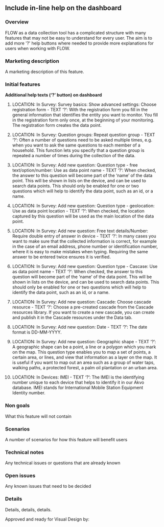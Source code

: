 Include in-line help on the dashboard 
-------------

### Overview
FLOW as a data collection tool has a complicated structure with many features that may not be easy to understand for every user. The aim is to add more '?' help buttons where needed to provide more explanations for users when working with FLOW. 

### Marketing description
A marketing description of this feature.

### Initial features

**Additional help texts (‘?’ button) on dashboard**

  1. LOCATION: In Survey: Survey basics: Show advanced settings: Choose registration form
    - TEXT ‘?’: With the registration form you fill in the general information that identifies the entity you want to monitor. You fill in the registration form only once, at the beginning of your monitoring. The registration form creates the data point. 


  2. LOCATION: In Survey: Question groups: Repeat question group
    - TEXT ‘?’: Often a number of questions need to be asked multiple times, e.g. when you want to ask the same questions to each member of a household. This function lets you specify that a question group is repeated a number of times during the collection of the data.



  3. LOCATION: In Survey: Add new question: Question type - free text/option/number: Use as data point name 
    - TEXT ‘?’: When checked, the answer to this question will become part of the ‘name’ of the data point. This will be shown in lists on the device, and can be used to search data points. This should only be enabled for one or two questions which will help to identify the data point, such as an id, or a name.


  4. LOCATION: In Survey: Add new question: Question type - geolocation: Use as data point location
    - TEXT ‘?’: When checked, the location captured by this question will be used as the main location of the data point. 


  5. LOCATION: In Survey: Add new question: Free text details/Number: Require double entry of answer in device 
    - TEXT ‘?’: In many cases you want to make sure that the collected information is correct, for example in the case of an email address, phone number or identification number, where it is easy to make mistakes when typing. Requiring the same answer to be entered twice ensures it is verified. 


  6. LOCATION: In Survey: Add new question: Question type - Cascase: Use as data point name 
    - TEXT ‘?’: When checked, the answer to this question will become part of the ‘name’ of the data point. This will be shown in lists on the device, and can be used to search data points. This should only be enabled for one or two questions which will help to identify the data point, such as an id, or a name.


  7. LOCATION: In Survey: Add new question: Cascade: Choose cascade resource 
    - TEXT ‘?’: Choose a pre-created cascade from the Cascade resources library. If you want to create a new cascade, you can create and publish it in the Cascade resources under the Data tab. 


  8. LOCATION: In Survey: Add new question: Date 
    - TEXT ‘?’: The date format is DD-MM-YYYY. 


  9. LOCATION: In Survey: Add new question: Geographic shape 
    - TEXT ‘?’: A geographic shape can be a point, a line or a polygon which you mark on the map. This question type enables you to map a set of points, a certain area, or lines, and view that information as a layer on the map. It is useful if you want to map out an area such as a group of water taps, walking paths, a protected forest, a palm oil plantation or an urban area. 


  10. LOCATION: In Devices: IMEI 
    - TEXT ‘?’: The IMEI is the identifying number unique to each device that helps to identify it in our Akvo database. IMEI stands for International Mobile Station Equipment Identity number.

### Non goals
What this feature will not contain

### Scenarios
A number of scenarios for how this feature will benefit users

### Technical notes
Any technical issues or questions that are already known

### Open issues
Any known issues that need to be decided

### Details
Details, details, details.

Approved and ready for Visual Design by: 
